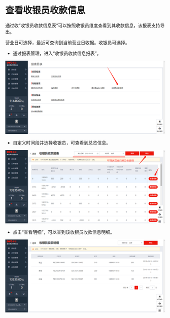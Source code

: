 # 查看收银员收款信息

通过收“收银员收款信息表”可以按照收银员维度查看到其收款信息，该报表支持导出。

营业日可选择，最近可查询到当前营业日收据。收银员可选择。

* 通过报表管理，进入“收银员收款信息报表”。

![](../../../.gitbook/assets/image%20%28335%29.png)

* 自定义时间段并选择收银员，可查看到总览信息。

![](../../../.gitbook/assets/image%20%28379%29.png)

* 点击“查看明细”，可以查到该收银员收款信息明细。

![](../../../.gitbook/assets/image%20%28267%29.png)

